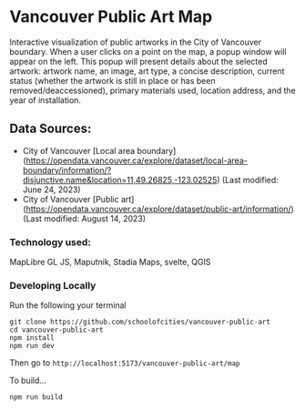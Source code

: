 # Vancouver Public Art Map
Interactive visualization of public artworks in the City of Vancouver boundary. When a user clicks on a point on the map, a popup window will appear on the left. This popup will present details about the selected artwork: artwork name, an image, art type, a concise description, current status (whether the artwork is still in place or has been removed/deaccessioned), primary materials used, location address, and the year of installation.

## Data Sources:
- City of Vancouver [Local area boundary] (https://opendata.vancouver.ca/explore/dataset/local-area-boundary/information/?disjunctive.name&location=11,49.26825,-123.02525) (Last modified: June 24, 2023)
- City of Vancouver [Public art] (https://opendata.vancouver.ca/explore/dataset/public-art/information/) (Last modified: August 14, 2023)

### Technology used:
MapLibre GL JS, Maputnik, Stadia Maps, svelte, QGIS


### Developing Locally

Run the following your terminal

```
git clone https://github.com/schoolofcities/vancouver-public-art
cd vancouver-public-art
npm install
npm run dev
```

Then go to `http://localhost:5173/vancouver-public-art/map`

To build...

```
npm run build
```